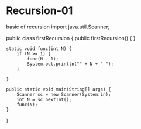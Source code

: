 # Recursion-01
basic of recursion
import java.util.Scanner;

public class firstRecursion {
    public firstRecursion() {
    }

    static void func(int N) {
        if (N >= 1) {
            func(N - 1);
            System.out.println("" + N + " ");
        }

    }

    public static void main(String[] args) {
        Scanner sc = new Scanner(System.in);
        int N = sc.nextInt();
        func(N);
    }
}
